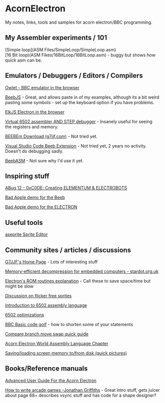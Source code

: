# AcornElectron
My notes, links, tools and samples for acorn electron/BBC programming.

## My Assembler experiments / 101
[Simple loop](ASM Files/SimpleLoop/SimpleLoop.asm)  
[16 Bit loop)(ASM Fikes/16BitLoop/16BitLoop.asm) - buggy but shows how quick asm can be.

## Emulators / Debuggers / Editors / Compilers
[Owlet - BBC emulator in the browser](https://bbcmic.ro/)

[BeebJS](https://bbc.godbolt.org/) - Great, and allows paste in of my examples, although its a bit weird pasting some symbols - set up the keyboard option if you have problems.

[ElkJS Electron in the browser](https://elkjs.azurewebsites.net/)

[Virtual 6502 assembler AND STEP debugger](https://www.masswerk.at/6502/assembler.html) - Insanely useful for seeing the registers and memory.

[BEEBEm Download (g7jjf.com)](http://www.g7jjf.com/download.htm) - Not tried yet.  

[Visual Studio Code Beeb Extension](https://marketplace.visualstudio.com/items?itemName=simondotm.beeb-vsc&ssr=false#overview) - Not tried yet, 2 years no activity. Doesn't do debugging sadly.

[BeebASM](https://github.com/stardot/beebasm/blob/master/README.md) - Not sure why I'd use it yet.

## Inspiring stuff
[ABug 12 - 0xC0DE: Creating ELEMENTUM & ELECTROBOTS](https://www.youtube.com/watch?v=nLuU34JFDP4&t=78s)  

[Bad Apple demo for the Beeb](
https://stardot.org.uk/forums/viewtopic.php?p=160968#p160968)

[Bad Apple demo for the ELECTRON](https://www.youtube.com/watch?v=U30wOMAATGQ)

## Useful tools
[aseprite Sprite Editor](https://github.com/aseprite/aseprite/blob/main/README.md)

## Community sites / articles / discussions
[G7JJF's Home Page](http://www.g7jjf.com)  - Lots of interesting stuff  

[Memory-efficient decompression for embedded computers - stardot.org.uk](https://stardot.org.uk/forums/viewtopic.php?t=13840)

[Electron's ROM routines explanation](http://www.acornelectron.co.uk/eug/55/a-basi.html) - Call these to save space/time but might be slow

[Discussion on flicker free sprites](https://stardot.org.uk/forums/viewtopic.php?t=23100)

[Introduction to 6502 assembly language](https://codeburst.io/an-introduction-to-6502-assembly-and-low-level-programming-7c11fa6b9cb9)

[6502 optimizations](
https://www.nesdev.org/wiki/6502_assembly_optimisations)

[BBC Basic code golf](https://blog.mousefingers.com/post/bbc/bbc_golf/) - how to shorten some of your statements

[Compare,branch,move,swap quick guide](http://www.6502.org/tutorials/compare_instructions.html)

[Acorn Electron World Assembly Language Chapter](http://www.acornelectron.co.uk/ugs/electron/acorn_computers/ug-english/chapter029_eng.html)

[Saving/loading screen memory to/from disk (quick pictures)](http://www.acornelectron.co.uk/eug/38/a-pro3.html)

## Books/Reference manuals

[Advanced User Guide For the Acorn Electron](http://stardot.org.uk/mirrors/www.bbcdocs.com/filebase/essentials/EAUG-Issue2.doc)

[How to write arcade games -Jonathan Griffiths](https://acorn.huininga.nl/pub/docs/manuals/Acornsoft/Creative%20Assembler%20-%20How%20To%20Write%20Arcade%20Games.pdf) - Great intro stuff, gets juicer about page 68+ describes vsync stuff and has code for a shape designer?